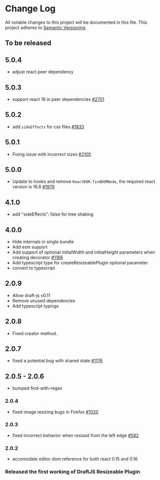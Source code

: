 # Change Log

All notable changes to this project will be documented in this file.
This project adheres to [Semantic Versioning](http://semver.org/).

## To be released

## 5.0.4

- adjust react peer dependency

## 5.0.3

- support react 18 in peer dependencies [#2701](https://github.com/draft-js-plugins/draft-js-plugins/issues/2701)

## 5.0.2

- add `sideEffects` for css files [#1833](https://github.com/draft-js-plugins/draft-js-plugins/issues/1833)

## 5.0.1

- Fixing issue with incorrect sizes [#2105](https://github.com/draft-js-plugins/draft-js-plugins/issues/2105)

## 5.0.0

- Update to hooks and remove `ReactDOM.findDOMNode`, the required react version is 16.8 [#1979](https://github.com/draft-js-plugins/draft-js-plugins/issues/1979)

## 4.1.0

- add "sideEffects": false for tree shaking

## 4.0.0

- Hide internals in single bundle
- Add esm support
- Add support of optional initialWidth and initialHeight parameters when creating decorator [#1166](https://github.com/draft-js-plugins/draft-js-plugins/issues/1166)
- Add typescript type for createResizeablePlugin optional parameter
- convert to typescript

## 2.0.9

- Allow draft-js v0.11
- Remove unused dependencies
- Add typescript typings

## 2.0.8

- Fixed creator method.

## 2.0.7

- fixed a potential bug with shared state [#1176](https://github.com/draft-js-plugins/draft-js-plugins/issues/1176)

## 2.0.5 - 2.0.6

- bumped find-with-regex

### 2.0.4

- fixed image resizing bugs in Firefox [#1020](https://github.com/draft-js-plugins/draft-js-plugins/issues/1020)

### 2.0.3

- fixed incorrect behavior when resized from the left edge [#582](https://github.com/draft-js-plugins/draft-js-plugins/issues/582)

### 2.0.2

- accomodate editor dom reference for both react 0.15 and 0.16

### Released the first working of DraftJS Resizeable Plugin
